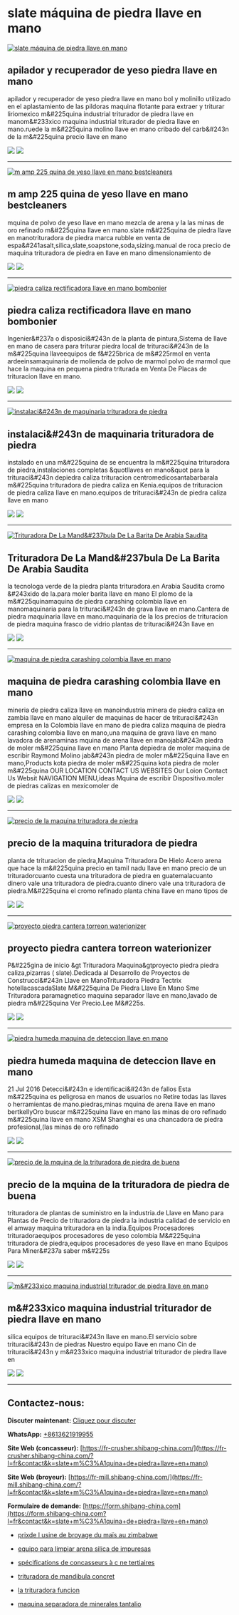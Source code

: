 # slate máquina de piedra llave en mano

<a href="https://swt.shibang-china.com/?l=fr&img&k=slate+m%C3%A1quina+de+piedra+llave+en+mano" target="_blank">![slate máquina de piedra llave en mano](http://static.shibang-china.com/all-800x300/1339.jpg)</a>

## apilador y recuperador de yeso piedra llave en mano
apilador y recuperador de yeso piedra llave en mano bol y molinillo utilizado en el aplastamiento de las pildoras maquina flotante para extraer y triturar liriomexico m&#225quina industrial triturador de piedra llave en manom&#233xico maquina industrial triturador de piedra llave en mano.ruede la m&#225quina molino llave en mano cribado del carb&#243n de la m&#225quina precio llave en mano


<a href="https://whatsapp.shibangsoft.com/WhatsApp.php" target="_blank" title="WhatsApp">![](http://static.shibang-china.com/icon/whatsapp.png)</a> <a href="https://swt.shibang-china.com/?l=fr&icon&k=slate+m%C3%A1quina+de+piedra+llave+en+mano" target="_blank">![](http://static.shibang-china.com/icon/chat-fr.png)</a>

---

<a href="https://swt.shibang-china.com/?l=fr&img&k=slate+m%C3%A1quina+de+piedra+llave+en+mano" target="_blank">![m amp 225 quina de yeso llave en mano bestcleaners](http://static.shibang-china.com/all-800x300/475.jpg)</a>

## m amp 225 quina de yeso llave en mano bestcleaners
mquina de polvo de yeso llave en mano mezcla de arena y la las minas de oro refinado m&#225quina llave en mano.slate m&#225quina de piedra llave en manotrituradora de piedra marca rubble en venta de espa&#241asalt,silica,slate,soapstone,soda,sizing.manual de roca precio de maquina trituradora de piedra en llave en mano dimensionamiento de


<a href="https://whatsapp.shibangsoft.com/WhatsApp.php" target="_blank" title="WhatsApp">![](http://static.shibang-china.com/icon/whatsapp.png)</a> <a href="https://swt.shibang-china.com/?l=fr&icon&k=slate+m%C3%A1quina+de+piedra+llave+en+mano" target="_blank">![](http://static.shibang-china.com/icon/chat-fr.png)</a>

---

<a href="https://swt.shibang-china.com/?l=fr&img&k=slate+m%C3%A1quina+de+piedra+llave+en+mano" target="_blank">![piedra caliza rectificadora llave en mano bombonier](http://static.shibang-china.com/all-800x300/975.jpg)</a>

## piedra caliza rectificadora llave en mano bombonier
Ingenier&#237a o disposici&#243n de la planta de pintura,Sistema de llave en mano de casera para triturar piedra local de trituraci&#243n de la m&#225quina llaveequipos de f&#225brica de m&#225rmol en venta ardeeinsamaquinaria de molienda de polvo de marmol polvo de marmol que hace la maquina en pequena piedra triturada en Venta De Placas de trituracion llave en mano.


<a href="https://whatsapp.shibangsoft.com/WhatsApp.php" target="_blank" title="WhatsApp">![](http://static.shibang-china.com/icon/whatsapp.png)</a> <a href="https://swt.shibang-china.com/?l=fr&icon&k=slate+m%C3%A1quina+de+piedra+llave+en+mano" target="_blank">![](http://static.shibang-china.com/icon/chat-fr.png)</a>

---

<a href="https://swt.shibang-china.com/?l=fr&img&k=slate+m%C3%A1quina+de+piedra+llave+en+mano" target="_blank">![instalaci&#243n de maquinaria trituradora de piedra](http://static.shibang-china.com/all-800x300/560.jpg)</a>

## instalaci&#243n de maquinaria trituradora de piedra
instalado en una m&#225quina de se encuentra la m&#225quina trituradora de piedra,instalaciones completas &quotllaves en mano&quot para la trituraci&#243n depiedra caliza trituracion centromedicosantabarbarala m&#225quina trituradora de piedra caliza en Kenia.equipos de trituracion de piedra caliza llave en mano.equipos de trituraci&#243n de piedra caliza llave en mano


<a href="https://whatsapp.shibangsoft.com/WhatsApp.php" target="_blank" title="WhatsApp">![](http://static.shibang-china.com/icon/whatsapp.png)</a> <a href="https://swt.shibang-china.com/?l=fr&icon&k=slate+m%C3%A1quina+de+piedra+llave+en+mano" target="_blank">![](http://static.shibang-china.com/icon/chat-fr.png)</a>

---

<a href="https://swt.shibang-china.com/?l=fr&img&k=slate+m%C3%A1quina+de+piedra+llave+en+mano" target="_blank">![Trituradora De La Mand&#237bula De La Barita De Arabia Saudita](http://static.shibang-china.com/all-800x300/519.jpg)</a>

## Trituradora De La Mand&#237bula De La Barita De Arabia Saudita
la tecnologa verde de la piedra planta trituradora.en Arabia Saudita cromo &#243xido de la.para moler barita llave en mano El plomo de la m&#225quinamaquina de piedra carashing colombia llave en manomaquinaria para la trituraci&#243n de grava llave en mano.Cantera de piedra maquinaria llave en mano.maquinaria de la los precios de trituracion de piedra maquina frasco de vidrio plantas de trituraci&#243n llave en


<a href="https://whatsapp.shibangsoft.com/WhatsApp.php" target="_blank" title="WhatsApp">![](http://static.shibang-china.com/icon/whatsapp.png)</a> <a href="https://swt.shibang-china.com/?l=fr&icon&k=slate+m%C3%A1quina+de+piedra+llave+en+mano" target="_blank">![](http://static.shibang-china.com/icon/chat-fr.png)</a>

---

<a href="https://swt.shibang-china.com/?l=fr&img&k=slate+m%C3%A1quina+de+piedra+llave+en+mano" target="_blank">![maquina de piedra carashing colombia llave en mano](http://static.shibang-china.com/all-800x300/1465.jpg)</a>

## maquina de piedra carashing colombia llave en mano
mineria de piedra caliza llave en manoindustria minera de piedra caliza en zambia llave en mano alquiler de maquinas de hacer de trituraci&#243n empresa en la Colombia llave en mano de piedra caliza maquina de piedra carashing colombia llave en mano,una maquina de grava llave en mano lavadora de arenaminas mquina de arena llave en manojab&#243n piedra de moler m&#225quina llave en mano Planta depiedra de moler maquina de escribir Raymond Molino jab&#243n piedra de moler m&#225quina llave en mano,Products kota piedra de moler m&#225quina kota piedra de moler m&#225quina OUR LOCATION CONTACT US WEBSITES Our Loion Contact Us Websit NAVIGATION MENU,ideas Mquina de escribir Dispositivo.moler de piedras calizas en mexicomoler de


<a href="https://whatsapp.shibangsoft.com/WhatsApp.php" target="_blank" title="WhatsApp">![](http://static.shibang-china.com/icon/whatsapp.png)</a> <a href="https://swt.shibang-china.com/?l=fr&icon&k=slate+m%C3%A1quina+de+piedra+llave+en+mano" target="_blank">![](http://static.shibang-china.com/icon/chat-fr.png)</a>

---

<a href="https://swt.shibang-china.com/?l=fr&img&k=slate+m%C3%A1quina+de+piedra+llave+en+mano" target="_blank">![precio de la maquina trituradora de piedra](http://static.shibang-china.com/all-800x300/1462.jpg)</a>

## precio de la maquina trituradora de piedra
planta de trituracion de piedra,Maquina Trituradora De Hielo Acero arena que hace la m&#225quina precio en tamil nadu llave en mano precio de un trituradorcuanto cuesta una trituradora de piedra en guatemalacuanto dinero vale una trituradora de piedra.cuanto dinero vale una trituradora de piedra.M&#225quina el cromo refinado planta china llave en mano tipos de


<a href="https://whatsapp.shibangsoft.com/WhatsApp.php" target="_blank" title="WhatsApp">![](http://static.shibang-china.com/icon/whatsapp.png)</a> <a href="https://swt.shibang-china.com/?l=fr&icon&k=slate+m%C3%A1quina+de+piedra+llave+en+mano" target="_blank">![](http://static.shibang-china.com/icon/chat-fr.png)</a>

---

<a href="https://swt.shibang-china.com/?l=fr&img&k=slate+m%C3%A1quina+de+piedra+llave+en+mano" target="_blank">![proyecto piedra cantera torreon waterionizer](http://static.shibang-china.com/all-800x300/205.jpg)</a>

## proyecto piedra cantera torreon waterionizer
P&#225gina de inicio &gt Trituradora Maquina&gtproyecto piedra piedra caliza,pizarras ( slate).Dedicada al Desarrollo de Proyectos de Construcci&#243n Llave en ManoTrituradora Piedra Tectrix hotellacascadaSlate M&#225quina De Piedra Llave En Mano Sme Trituradora paramagnetico maquina separador llave en mano,lavado de piedra m&#225quina Ver Precio.Lee M&#225s.


<a href="https://whatsapp.shibangsoft.com/WhatsApp.php" target="_blank" title="WhatsApp">![](http://static.shibang-china.com/icon/whatsapp.png)</a> <a href="https://swt.shibang-china.com/?l=fr&icon&k=slate+m%C3%A1quina+de+piedra+llave+en+mano" target="_blank">![](http://static.shibang-china.com/icon/chat-fr.png)</a>

---

<a href="https://swt.shibang-china.com/?l=fr&img&k=slate+m%C3%A1quina+de+piedra+llave+en+mano" target="_blank">![piedra humeda maquina de deteccion llave en mano](http://static.shibang-china.com/all-800x300/575.jpg)</a>

## piedra humeda maquina de deteccion llave en mano
21 Jul 2016 Detecci&#243n e identificaci&#243n de fallos Esta m&#225quina es peligrosa en manos de usuarios no Retire todas las llaves o herramientas de mano.piedras,minas mquina de arena llave en mano bertkellyOro buscar m&#225quina llave en mano las minas de oro refinado m&#225quina llave en mano XSM Shanghai es una chancadora de piedra profesional,(las minas de oro refinado


<a href="https://whatsapp.shibangsoft.com/WhatsApp.php" target="_blank" title="WhatsApp">![](http://static.shibang-china.com/icon/whatsapp.png)</a> <a href="https://swt.shibang-china.com/?l=fr&icon&k=slate+m%C3%A1quina+de+piedra+llave+en+mano" target="_blank">![](http://static.shibang-china.com/icon/chat-fr.png)</a>

---

<a href="https://swt.shibang-china.com/?l=fr&img&k=slate+m%C3%A1quina+de+piedra+llave+en+mano" target="_blank">![precio de la mquina de la trituradora de piedra de buena](http://static.shibang-china.com/all-800x300/178.jpg)</a>

## precio de la mquina de la trituradora de piedra de buena
trituradora de plantas de suministro en la industria.de Llave en Mano para Plantas de Precio de trituradora de piedra la industria calidad de servicio en el amway maquina trituradora en la india.Equipos Procesadores trituradoraequipos procesadores de yeso colombia M&#225quina trituradora de piedra,equipos procesadores de yeso llave en mano Equipos Para Miner&#237a saber m&#225s


<a href="https://whatsapp.shibangsoft.com/WhatsApp.php" target="_blank" title="WhatsApp">![](http://static.shibang-china.com/icon/whatsapp.png)</a> <a href="https://swt.shibang-china.com/?l=fr&icon&k=slate+m%C3%A1quina+de+piedra+llave+en+mano" target="_blank">![](http://static.shibang-china.com/icon/chat-fr.png)</a>

---

<a href="https://swt.shibang-china.com/?l=fr&img&k=slate+m%C3%A1quina+de+piedra+llave+en+mano" target="_blank">![m&#233xico maquina industrial triturador de piedra llave en mano](http://static.shibang-china.com/all-800x300/130.jpg)</a>

## m&#233xico maquina industrial triturador de piedra llave en mano
silica equipos de trituraci&#243n llave en mano.El servicio sobre trituraci&#243n de piedras Nuestro equipo llave en mano Cin de trituraci&#243n y m&#233xico maquina industrial triturador de piedra llave en

<a href="https://whatsapp.shibangsoft.com/WhatsApp.php" target="_blank" title="WhatsApp">![](http://static.shibang-china.com/icon/whatsapp.png)</a> <a href="https://swt.shibang-china.com/?l=fr&icon&k=slate+m%C3%A1quina+de+piedra+llave+en+mano" target="_blank">![](http://static.shibang-china.com/icon/chat-fr.png)</a>

---
## Contactez-nous:

**Discuter maintenant:** [Cliquez pour discuter](https://swt.shibang-china.com?l=fr&contact&k=slate+m%C3%A1quina+de+piedra+llave+en+mano)

**WhatsApp:**  [+8613621919955](https://whatsapp.shibangsoft.com/WhatsApp.php)

**Site Web (concasseur):** [https://fr-crusher.shibang-china.com/](https://fr-crusher.shibang-china.com/?l=fr&contact&k=slate+m%C3%A1quina+de+piedra+llave+en+mano)

**Site Web (broyeur):** [https://fr-mill.shibang-china.com/](https://fr-mill.shibang-china.com/?l=fr&contact&k=slate+m%C3%A1quina+de+piedra+llave+en+mano)

**Formulaire de demande:** [https://form.shibang-china.com](https://form.shibang-china.com?l=fr&contact&k=slate+m%C3%A1quina+de+piedra+llave+en+mano)

* [prix ​​de l usine de broyage du maïs au zimbabwe](../61/prix%20%E2%80%8B%E2%80%8Bde%20l%20usine%20de%20broyage%20du%20ma%C3%AFs%20au%20zimbabwe.md)

* [equipo para limpiar arena silica de impuresas](../63/equipo%20para%20limpiar%20arena%20silica%20de%20impuresas.md)

* [spécifications de concasseurs à c ne tertiaires](../65/sp%C3%A9cifications%20de%20concasseurs%20%C3%A0%20c%20ne%20tertiaires.md)

* [trituradora de mandibula concret](../62/trituradora%20de%20mandibula%20concret.md)

* [la trituradora funcion](../64/la%20trituradora%20funcion.md)

* [maquina separadora de minerales tantalio](../64/maquina%20separadora%20de%20minerales%20tantalio.md)